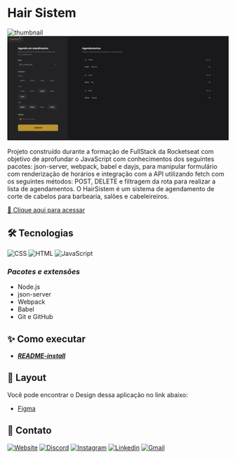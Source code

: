 # **Hair Sistem**

![thumbnail](/.github/thumbnail.png)
![preview](/.github/preview.png)

Projeto construído durante a formação de FullStack da Rocketseat com objetivo de aprofundar o JavaScript com conhecimentos dos seguintes pacotes: json-server, webpack, babel e dayjs, para manipular formulário com renderização de horários e integração com a API utilizando fetch com os seguintes métodos: POST, DELETE e filtragem da rota para realizar a lista de agendamentos. 
O HairSistem é um sistema de agendamento de corte de cabelos para barbearia, salões e cabeleireiros.

[🔗 Clique aqui para acessar](https://hairsistem.bamarcheti.dev.br)

## **🛠 Tecnologias**

![CSS](https://img.shields.io/badge/CSS3-1572B6?style=for-the-badge&logo=css3&logoColor=white)
![HTML](https://img.shields.io/badge/HTML5-E34F26?style=for-the-badge&logo=html5&logoColor=white)
![JavaScript](https://img.shields.io/badge/JavaScript-323330?style=for-the-badge&logo=javascript&logoColor=F7DF1E)

### _Pacotes e extensões_

- Node.js
- json-server
- Webpack
- Babel
- Git e GitHub

## **✨ Como executar**

- **_[README-install](./README-install.md)_**

## **💄 Layout**

Você pode encontrar o Design dessa aplicação no link abaixo:

- [Figma](https://www.figma.com/proto/s70a2RN3kvewziG6NVEoEp/Plataforma-de-agendamento--Community-?node-id=915-685&p=f&t=8Th7Hx8AL3U8fO9j-1&scaling=contain&content-scaling=fixed&page-id=0%3A1)

## **💛 Contato**

[<img src='https://img.shields.io/badge/website-000000?style=for-the-badge&logo=About&logoColor=white' alt='Website' height='30'>](https://bamarcheti.dev.br)
[<img src='https://img.shields.io/badge/Discord-5865F2?style=for-the-badge&logo=discord&logoColor=white' alt='Discord' height='30'>](https://discord.com/channels/@ba_marcheti#3824)
[<img src='https://img.shields.io/badge/Instagram-E4405F?style=for-the-badge&logo=instagram&logoColor=white' alt='Instagram' height='30'>](https://www.instagram.com/ba_marcheti)
[<img src='https://img.shields.io/badge/LinkedIn-0077B5?style=for-the-badge&logo=linkedin&logoColor=white' alt='Linkedin' height='30'>](https://www.linkedin.com/in/barbara-marcheti-fiorin/)
[<img src='https://img.shields.io/badge/Gmail-D14836?style=for-the-badge&logo=gmail&logoColor=white' alt='Gmail' height='30'>](bmarchetifiorin@gmail.com)
